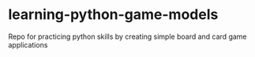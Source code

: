# learning-python-game-models
Repo for practicing python skills by creating simple board and card game applications